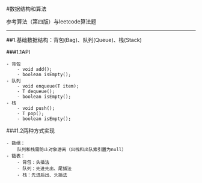 #数据结构和算法

参考算法（第四版）与leetcode算法题

-------------------------------
##1.基础数据结构：背包(Bag)、队列(Queue)、栈(Stack)

###1.1API

    - 背包
        - void add();
        - boolean isEmpty();
    - 队列
        - void enqueue(T item);
        - T dequeue();
        - boolean isEmpty();
    - 栈
        - void push();
        - T pop();
        - boolean isEmpty();

###1.2两种方式实现

    - 数组：
        队列和栈需防止对象游离（出栈和出队索引置为null）
    - 链表：
        - 背包：头插法
        - 队列：先进先出、尾插法
        - 栈：先进后出、头插法